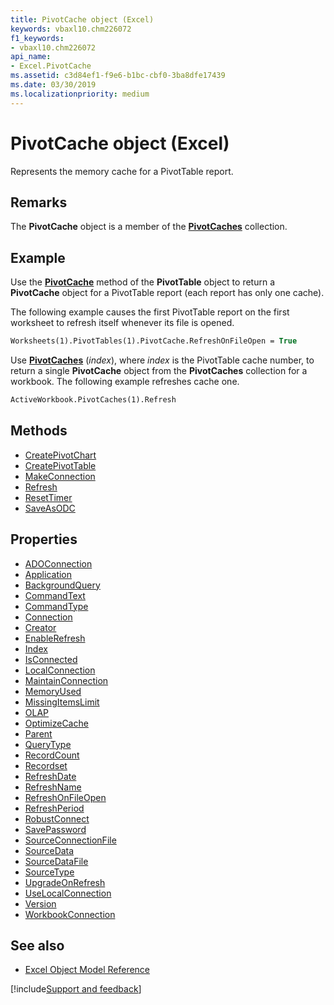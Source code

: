 ```yaml
---
title: PivotCache object (Excel)
keywords: vbaxl10.chm226072
f1_keywords:
- vbaxl10.chm226072
api_name:
- Excel.PivotCache
ms.assetid: c3d84ef1-f9e6-b1bc-cbf0-3ba8dfe17439
ms.date: 03/30/2019
ms.localizationpriority: medium
---
```



# PivotCache object (Excel)

Represents the memory cache for a PivotTable report.


## Remarks

The **PivotCache** object is a member of the **[PivotCaches](Excel.PivotCaches.md)** collection.


## Example

Use the **[PivotCache](Excel.PivotTable.PivotCache.md)** method of the **PivotTable** object to return a **PivotCache** object for a PivotTable report (each report has only one cache). 

The following example causes the first PivotTable report on the first worksheet to refresh itself whenever its file is opened.

```vb
Worksheets(1).PivotTables(1).PivotCache.RefreshOnFileOpen = True
```

Use **[PivotCaches](Excel.Workbook.PivotCaches.md)** (_index_), where _index_ is the PivotTable cache number, to return a single **PivotCache** object from the **PivotCaches** collection for a workbook. The following example refreshes cache one.

```vb
ActiveWorkbook.PivotCaches(1).Refresh
```


## Methods

- [CreatePivotChart](Excel.pivotcache.createpivotchart.md)
- [CreatePivotTable](Excel.PivotCache.CreatePivotTable.md)
- [MakeConnection](Excel.PivotCache.MakeConnection.md)
- [Refresh](Excel.PivotCache.Refresh.md)
- [ResetTimer](Excel.PivotCache.ResetTimer.md)
- [SaveAsODC](Excel.PivotCache.SaveAsODC.md)

## Properties

- [ADOConnection](Excel.PivotCache.ADOConnection.md)
- [Application](Excel.PivotCache.Application.md)
- [BackgroundQuery](Excel.PivotCache.BackgroundQuery.md)
- [CommandText](Excel.PivotCache.CommandText.md)
- [CommandType](Excel.PivotCache.CommandType.md)
- [Connection](Excel.PivotCache.Connection.md)
- [Creator](Excel.PivotCache.Creator.md)
- [EnableRefresh](Excel.PivotCache.EnableRefresh.md)
- [Index](Excel.PivotCache.Index.md)
- [IsConnected](Excel.PivotCache.IsConnected.md)
- [LocalConnection](Excel.PivotCache.LocalConnection.md)
- [MaintainConnection](Excel.PivotCache.MaintainConnection.md)
- [MemoryUsed](Excel.PivotCache.MemoryUsed.md)
- [MissingItemsLimit](Excel.PivotCache.MissingItemsLimit.md)
- [OLAP](Excel.PivotCache.OLAP.md)
- [OptimizeCache](Excel.PivotCache.OptimizeCache.md)
- [Parent](Excel.PivotCache.Parent.md)
- [QueryType](Excel.PivotCache.QueryType.md)
- [RecordCount](Excel.PivotCache.RecordCount.md)
- [Recordset](Excel.PivotCache.Recordset.md)
- [RefreshDate](Excel.PivotCache.RefreshDate.md)
- [RefreshName](Excel.PivotCache.RefreshName.md)
- [RefreshOnFileOpen](Excel.PivotCache.RefreshOnFileOpen.md)
- [RefreshPeriod](Excel.PivotCache.RefreshPeriod.md)
- [RobustConnect](Excel.PivotCache.RobustConnect.md)
- [SavePassword](Excel.PivotCache.SavePassword.md)
- [SourceConnectionFile](Excel.PivotCache.SourceConnectionFile.md)
- [SourceData](Excel.PivotCache.SourceData.md)
- [SourceDataFile](Excel.PivotCache.SourceDataFile.md)
- [SourceType](Excel.PivotCache.SourceType.md)
- [UpgradeOnRefresh](Excel.PivotCache.UpgradeOnRefresh.md)
- [UseLocalConnection](Excel.PivotCache.UseLocalConnection.md)
- [Version](Excel.PivotCache.Version.md)
- [WorkbookConnection](Excel.PivotCache.WorkbookConnection.md)


## See also

- [Excel Object Model Reference](overview/Excel/object-model.md)

[!include[Support and feedback](~/includes/feedback-boilerplate.md)]